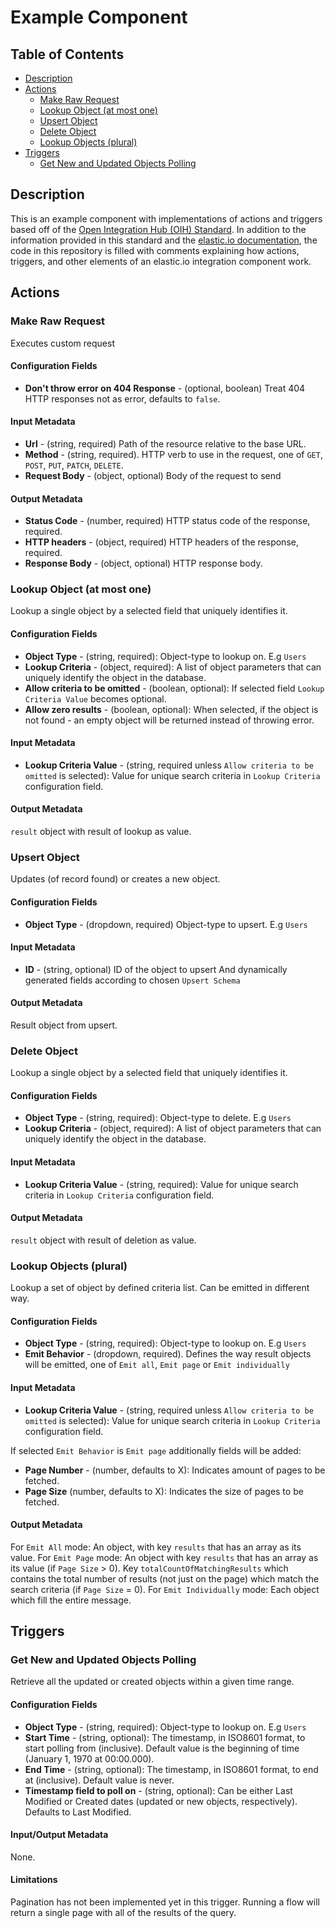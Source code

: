 # Example Component

## Table of Contents

* [Description](#description)
* [Actions](#actions)
   * [Make Raw Request](#make-raw-request)
   * [Lookup Object (at most one)](#lookup-object-at-most-one)
   * [Upsert Object](#upsert-object)
   * [Delete Object](#delete-object)
   * [Lookup Objects (plural)](#lookup-objects-plural)
* [Triggers](#triggers)
   * [Get New and Updated Objects Polling](#get-new-and-updated-objects-polling)

## Description

This is an example component with implementations of actions and triggers based off of the [Open Integration Hub (OIH) Standard](https://github.com/elasticio/Connectors/blob/master/Adapters/AdapterBehaviorStandardization/StandardizedActionsAndTriggers.md). In addition to the information provided in this standard and the [elastic.io documentation](https://docs.elastic.io/), the code in this repository is filled with comments explaining how actions, triggers, and other elements of an elastic.io integration component work.

## Actions

### Make Raw Request

Executes custom request
#### Configuration Fields

* **Don't throw error on 404 Response** - (optional, boolean) Treat 404 HTTP responses not as error, defaults to `false`.

#### Input Metadata

* **Url** - (string, required) Path of the resource relative to the base URL.
* **Method** - (string, required). HTTP verb to use in the request, one of `GET`, `POST`, `PUT`, `PATCH`, `DELETE`.
* **Request Body** - (object, optional) Body of the request to send

#### Output Metadata

* **Status Code** - (number, required) HTTP status code of the response, required.
* **HTTP headers** - (object, required) HTTP headers of the response, required.
* **Response Body** - (object, optional) HTTP response body.

### Lookup Object (at most one)

Lookup a single object by a selected field that uniquely identifies it.

#### Configuration Fields

* **Object Type** - (string, required): Object-type to lookup on. E.g `Users`
* **Lookup Criteria** - (object, required): A list of object parameters that can uniquely identify the object in the database.
* **Allow criteria to be omitted** - (boolean, optional): If selected field `Lookup Criteria Value` becomes optional.
* **Allow zero results** - (boolean, optional): When selected, if the object is not found - an empty object will be returned instead of throwing error.

#### Input Metadata

* **Lookup Criteria Value** - (string, required unless `Allow criteria to be omitted` is selected): Value for unique search criteria in `Lookup Criteria` configuration field.

#### Output Metadata

`result` object with result of lookup as value.

### Upsert Object

Updates (of record found) or creates a new object.

#### Configuration Fields

* **Object Type** - (dropdown, required) Object-type to upsert. E.g `Users`

#### Input Metadata

* **ID** - (string, optional) ID of the object to upsert
And dynamically generated fields according to chosen `Upsert Schema`

#### Output Metadata

Result object from upsert.

### Delete Object

Lookup a single object by a selected field that uniquely identifies it.

#### Configuration Fields

* **Object Type** - (string, required): Object-type to delete. E.g `Users`
* **Lookup Criteria** - (object, required): A list of object parameters that can uniquely identify the object in the database.

#### Input Metadata

* **Lookup Criteria Value** - (string, required): Value for unique search criteria in `Lookup Criteria` configuration field.

#### Output Metadata

`result` object with result of deletion as value.

### Lookup Objects (plural)

Lookup a set of object by defined criteria list. Can be emitted in different way.

#### Configuration Fields

* **Object Type** - (string, required): Object-type to lookup on. E.g `Users`
* **Emit Behavior** - (dropdown, required). Defines the way result objects will be emitted, one of `Emit all`, `Emit page` or `Emit individually`

#### Input Metadata

* **Lookup Criteria Value** - (string, required unless `Allow criteria to be omitted` is selected): Value for unique search criteria in `Lookup Criteria` configuration field.

If selected `Emit Behavior` is `Emit page` additionally fields will be added:
* **Page Number** - (number, defaults to X): Indicates amount of pages to be fetched.
* **Page Size** (number, defaults to X): Indicates the size of pages to be fetched.

#### Output Metadata

For `Emit All` mode: An object, with key `results` that has an array as its value.
For `Emit Page` mode: An object with key `results` that has an array as its value (if `Page Size` > 0). Key `totalCountOfMatchingResults` which contains the total number of results (not just on the page) which match the search criteria (if `Page Size` = 0).
For `Emit Individually` mode: Each object which fill the entire message.

## Triggers

### Get New and Updated Objects Polling

Retrieve all the updated or created objects within a given time range.

#### Configuration Fields

* **Object Type** - (string, required): Object-type to lookup on. E.g `Users`
* **Start Time** - (string, optional): The timestamp, in ISO8601 format, to start polling from (inclusive). Default value is the beginning of time (January 1, 1970 at 00:00.000). 
* **End Time** - (string, optional): The timestamp, in ISO8601 format, to end at (inclusive). Default value is never. 
* **Timestamp field to poll on** - (string, optional): Can be either Last Modified or Created dates (updated or new objects, respectively). Defaults to Last Modified.

#### Input/Output Metadata

None.

#### Limitations

Pagination has not been implemented yet in this trigger. Running a flow will return a single page with all of the results of the query.
